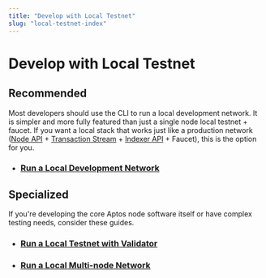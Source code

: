 ```yaml
---
title: "Develop with Local Testnet"
slug: "local-testnet-index"
---
```


# Develop with Local Testnet

## Recommended

Most developers should use the CLI to run a local development network. It is simpler and more fully featured than just a single node local testnet + faucet. If you want a local stack that works just like a production network ([Node API](../aptos-api-spec.md) + [Transaction Stream](../../indexer/txn-stream/index.md) + [Indexer API](../../indexer/api/index.md) + Faucet), this is the option for you.

- ### [Run a Local Development Network](../../guides/local-development-network.md)

## Specialized

If you're developing the core Aptos node software itself or have complex testing needs, consider these guides.

- ### [Run a Local Testnet with Validator](./run-a-local-testnet.md)
- ### [Run a Local Multi-node Network](../../guides/running-a-local-multi-node-network.md)
